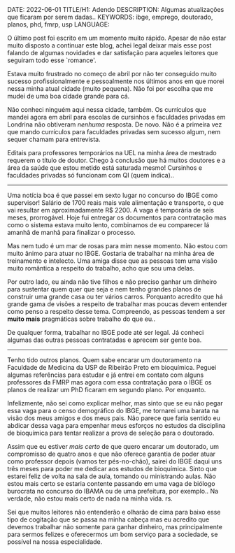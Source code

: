 <!DOCTYPE html>
<meta http-equiv="content-type" content="text/html; charset=utf-8">
<link rel="stylesheet" href="../css/style.css" type="text/css">
<!-- PLAIN TEXT -->
DATE: 2022-06-01
TITLE/H1: Adendo
DESCRIPTION: Algumas atualizações que ficaram por serem dadas..
KEYWORDS: ibge, emprego, doutorado, planos, phd, fmrp, usp
LANGUAGE: 

<!-- DATE MUST BE IN THE FORMAT YYY-MM-DD -->
<!-- H1 WILL BE ADDED TO POST/ARTICLE HEADER -->
<!-- KEYWORD DELIMITER IS COMMA -->


<!-- HYPERTEXT -->

O último post foi escrito em um momento muito rápido. Apesar de 
não estar muito disposto a continuar este blog, achei legal deixar
mais esse post falando de algumas novidades e dar satisfação
para aqueles leitores que seguiram todo esse \`romance'.

Estava muito frustrado no começo de abril por não ter conseguido
muito sucesso profissionalmente e pessoalmente nos últimos
anos em que morei nessa minha atual cidade (muito pequena).
Não foi por escolha que me mudei de uma boa cidade grande para cá.

Não conheci ninguém aqui nessa cidade, também. Os currículos
que mandei agora em abril para escolas de cursinhos e faculdades privadas
em Londrina não obtiveram *nenhuma* resposta. De novo. Não é a primeira
vez que mando currículos para faculdades privadas sem sucesso algum, nem
sequer chamam para entrevista.

Editais para professores temporários na UEL na minha área de mestrado
requerem o título de doutor. Chego à conclusão que há muitos doutores
e a área da saúde que estou metido está saturada mesmo! Cursinhos e faculdades
privadas só funcionam com QI (quem indica)..

---

Uma notícia boa é que  passei em sexto lugar no concurso do IBGE como supervisor!
Salário de 1700 reais mais vale alimentação e transporte, o que vai
resultar em aproximadamente R$ 2200. A vaga é temporária de seis meses,
prorrogável. Hoje fui entregar os documentos para contratação mas
como o sistema estava muito lento, combinamos de eu comparecer lá amanhã
de manhã para finalizar o processo.

Mas nem tudo é um mar de rosas para mim nesse momento. Não estou com
muito ânimo para atuar no IBGE. Gostaria de trabalhar na minha área
de treinamento e intelecto. Uma amiga disse que as pessoas tem uma visão
muito romântica a respeito do trabalho, acho que sou uma delas.

Por outro lado, eu ainda não tive filhos e não preciso ganhar um dinheiro
para sustentar quem quer que seja e nem tenho grandes planos de construir
uma grande casa ou ter vários carros. Porquanto acredito que há
grande gama de visões a respeito de trabalhar mas poucas devem entender
como penso a respeito desse tema. Compreendo, as pessoas tendem a ser
**muito mais** pragmáticas sobre trabalho do que eu..

De qualquer forma, trabalhar no IBGE pode até ser legal. Já conheci algumas
das outras pessoas contratadas e aprecem ser gente boa.

---

Tenho tido outros planos. Quem sabe encarar um doutoramento
na Faculdade de Medicina da USP de Ribeirão Preto em bioquímica.
Peguei algumas referências para estudar e já entrei em contato com
alguns professores da FMRP mas agora com essa contratação para o IBGE
os planos de realizar um PhD ficaram em segundo plano. Por enquanto.

Infelizmente, não sei como explicar melhor, mas sinto que se eu não
pegar essa vaga para o censo demográfico do IBGE, me tornarei uma barata
na visão dos meus amigos e dos meus pais. Não parece que faria sentido
eu abdicar dessa vaga para empenhar meus esforços no estudos da disciplina
de bioquímica para tentar realizar a prova de  seleção para o doutorado. 

Assim que eu estiver *mais certo* de que quero encarar um doutorado,
um compromisso de quatro anos e que não oferece garantia de poder
atuar como professor depois (vamos ter pés-no-chão), sairei do
IBGE daqui uns três meses para poder me dedicar aos estudos de bioquímica.
Sinto que estarei feliz de volta na sala de aula, tomando ou ministrando aulas.
Não estou mais certo se estaria contente passando em uma vaga de biólogo burocrata
no concurso do IBAMA ou de
uma prefeitura, por exemplo..
Na verdade, não estou mais certo de nada na minha vida. rs.

Sei que muitos leitores não entenderão e olharão de cima para baixo
esse tipo de cogitação que se passa na minha cabeça mas eu acredito
que devemos trabalhar não somente para ganhar dinheiro, mas principalmente
para sermos felizes e oferecermos um bom serviço para a sociedade, se possível
na nossa especialidade.

